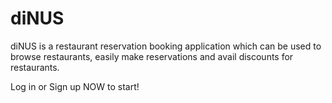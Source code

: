 # diNUS

diNUS is a restaurant reservation booking application which can be used to browse restaurants, easily make reservations and avail discounts for restaurants.

Log in or Sign up NOW to start!

